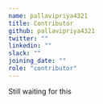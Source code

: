 ```yaml
---
name: pallavipriya4321
title: Contributor
github: pallavipriya4321
twitter: ""
linkedin: ""
slack: ""
joining_date: ""
role: "contributor"
---
```


Still waiting for this
